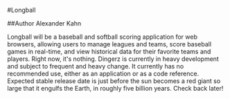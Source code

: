 #Longball

##Author Alexander Kahn

Longball will be a baseball and softball scoring application for web browsers, allowing users to manage leagues and teams, score baseball games in real-time, and view historical data for their favorite teams and players. 
Right now, it's nothing. 
Dingerz is currently in heavy development and subject to frequent and heavy change. 
It currently has no recommended use, either as an application or as a code reference. 
Expected stable release date is just before the sun becomes a red giant so large that it engulfs the Earth, in roughly five billion years. 
Check back later!